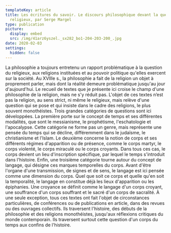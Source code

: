 ```yaml
---
templateKey: article
title: Les écritures du savoir. Le discours philosophique devant la question du
  religieux, par Serge Margel
type: publication
picture:
  display: embed
  src: /img/41arz6yszel._sx282_bo1-204-203-200_.jpg
date: 2020-02-03
settings:
  hidden: false
---
```

La philosophie a toujours entretenu un rapport problématique à la question du religieux, aux religions instituées et au pouvoir politique qu'elles exercent sur la société. Au XVIIIe s., la philosophie a fait de la religion un objet à proprement parler, mais dont la réalité demeure problématique jusqu'au jour d'aujourd'hui. Le recueil de textes que je présente ici croise le champ d'une philosophie de la religion, mais ne s'y réduit pas. L'objet de ces textes n‘est pas la religion, au sens strict, ni même le religieux, mais relève d'une question qui se pose et qui insiste dans le cadre des religions, le plus souvent monothéistes. Trois grandes catégories de questions sont ici développées. La première porte sur le concept de temps et ses différentes modalités, que sont le messianisme, le prophétisme, l'eschatologie et l'apocalypse. Cette catégorie ne forme pas un genre, mais représente une pensée du temps qui se décline, différemment dans le judaïsme, le christianisme et l'Islam. Le deuxième concerne la notion de corps et ses différents régimes d'apparition ou de présence, comme le corps martyr, le corps violenté, le corps miraculé ou le corps croyants. Dans tous ces cas, le corps devient un lieu d'inscription spécifique, par lequel le temps s'introduit dans l'histoire. Enfin, une troisième catégorie tourne autour du concept de langage, qui désigne ces marques temporelles du corps. Avant d'être l'organe d'une transmission, de signes et de sens, le langage est ici pensée comme une dimension du corps. Quel que soit ce corps et quelle qu'en soit la temporalité, le langage en constitue déjà les lieux d'apparition ou les épiphanies. Une croyance se définit comme le langage d'un corps croyant, une souffrance d'un corps souffrant et le sacré d'un corps de sacralité. À une seule exception, tous ces textes ont fait l'objet de circonstances particulières, de conférences ou de publications en article, dans des revues ou des ouvrages collectifs. Ils traversent l'histoire, des débuts de la philosophie et des religions monothéistes, jusqu'aux réflexions critiques du monde contemporain. Ils traversent surtout cette question d'un corps du temps aux confins de l'histoire.